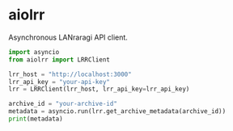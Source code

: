# aiolrr
Asynchronous LANraragi API client.

```python
import asyncio
from aiolrr import LRRClient

lrr_host = "http://localhost:3000"
lrr_api_key = "your-api-key"
lrr = LRRClient(lrr_host, lrr_api_key=lrr_api_key)

archive_id = "your-archive-id"
metadata = asyncio.run(lrr.get_archive_metadata(archive_id))
print(metadata)
```